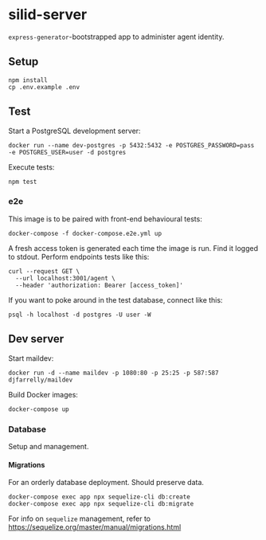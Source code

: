 # silid-server

`express-generator`-bootstrapped app to administer agent identity.

## Setup

```
npm install
cp .env.example .env
```

## Test

Start a PostgreSQL development server:

```
docker run --name dev-postgres -p 5432:5432 -e POSTGRES_PASSWORD=pass -e POSTGRES_USER=user -d postgres
```

Execute tests:

```
npm test
```

### e2e

This image is to be paired with front-end behavioural tests:

```
docker-compose -f docker-compose.e2e.yml up
```

A fresh access token is generated each time the image is run. Find it logged to stdout. Perform endpoints tests like this:

```
curl --request GET \
  --url localhost:3001/agent \
  --header 'authorization: Bearer [access_token]'
```

If you want to poke around in the test database, connect like this:

```
psql -h localhost -d postgres -U user -W
```

## Dev server

Start maildev:

```
docker run -d --name maildev -p 1080:80 -p 25:25 -p 587:587 djfarrelly/maildev
```

Build Docker images:

```
docker-compose up
```

### Database

Setup and management.

#### Migrations

For an orderly database deployment. Should preserve data.

```
docker-compose exec app npx sequelize-cli db:create
docker-compose exec app npx sequelize-cli db:migrate
```

For info on `sequelize` management, refer to https://sequelize.org/master/manual/migrations.html
